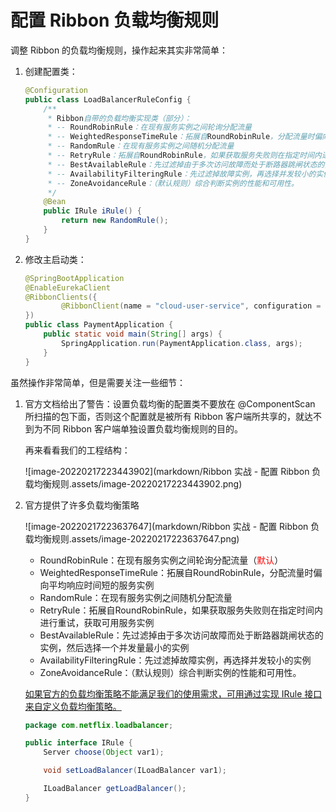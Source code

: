 # 配置 Ribbon 负载均衡规则

调整 Ribbon 的负载均衡规则，操作起来其实非常简单：

1.   创建配置类：

     ```java
     @Configuration
     public class LoadBalancerRuleConfig {
         /**
          * Ribbon自带的负载均衡实现类（部分）：
          * -- RoundRobinRule：在现有服务实例之间轮询分配流量
          * -- WeightedResponseTimeRule：拓展自RoundRobinRule，分配流量时偏向平均响应时间短的服务实例
          * -- RandomRule：在现有服务实例之间随机分配流量
          * -- RetryRule：拓展自RoundRobinRule，如果获取服务失败则在指定时间内进行重试，获取可用服务实例
          * -- BestAvailableRule：先过滤掉由于多次访问故障而处于断路器跳闸状态的实例，然后选择一个并发量最小的实例
          * -- AvailabilityFilteringRule：先过滤掉故障实例，再选择并发较小的实例
          * -- ZoneAvoidanceRule：（默认规则）综合判断实例的性能和可用性。
          */
         @Bean
         public IRule iRule() {
             return new RandomRule();
         }
     }
     ```

2.   修改主启动类：

     ```java
     @SpringBootApplication
     @EnableEurekaClient
     @RibbonClients({
             @RibbonClient(name = "cloud-user-service", configuration = LoadBalancerRuleConfig.class)
     })
     public class PaymentApplication {
         public static void main(String[] args) {
             SpringApplication.run(PaymentApplication.class, args);
         }
     }
     ```



虽然操作非常简单，但是需要关注一些细节：

1. 官方文档给出了警告：设置负载均衡的配置类不要放在 @ComponentScan 所扫描的包下面，否则这个配置就是被所有 Ribbon 客户端所共享的，就达不到为不同 Ribbon 客户端单独设置负载均衡规则的目的。

    再来看看我们的工程结构：

    ![image-20220217223443902](markdown/Ribbon 实战 - 配置 Ribbon 负载均衡规则.assets/image-20220217223443902.png)

2. 官方提供了许多负载均衡策略

    ![image-20220217223637647](markdown/Ribbon 实战 - 配置 Ribbon 负载均衡规则.assets/image-20220217223637647.png)

    -   RoundRobinRule：在现有服务实例之间轮询分配流量（<font color = red>默认</font>）
    -   WeightedResponseTimeRule：拓展自RoundRobinRule，分配流量时偏向平均响应时间短的服务实例
    -   RandomRule：在现有服务实例之间随机分配流量
    -   RetryRule：拓展自RoundRobinRule，如果获取服务失败则在指定时间内进行重试，获取可用服务实例
    -   BestAvailableRule：先过滤掉由于多次访问故障而处于断路器跳闸状态的实例，然后选择一个并发量最小的实例
    -   AvailabilityFilteringRule：先过滤掉故障实例，再选择并发较小的实例
    -   ZoneAvoidanceRule：（默认规则）综合判断实例的性能和可用性。

    

    <u>如果官方的负载均衡策略不能满足我们的使用需求，可用通过实现 IRule 接口来自定义负载均衡策略。</u>

    ```java
    package com.netflix.loadbalancer;
    
    public interface IRule {
        Server choose(Object var1);
    
        void setLoadBalancer(ILoadBalancer var1);
    
        ILoadBalancer getLoadBalancer();
    }
    ```

